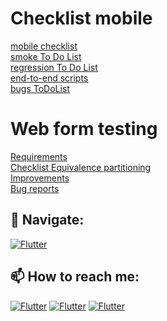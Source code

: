 # Checklist mobile
[mobile checklist](https://docs.google.com/spreadsheets/d/1TpCWlc1_cRv5yoQqAMOLrnQXTr7iShKxP-c-Xx4J3oo/edit#gid=0)  
[smoke To Do List](https://docs.google.com/spreadsheets/d/1TpCWlc1_cRv5yoQqAMOLrnQXTr7iShKxP-c-Xx4J3oo/edit#gid=1641688298)   
[regression To Do List](https://docs.google.com/spreadsheets/d/1TpCWlc1_cRv5yoQqAMOLrnQXTr7iShKxP-c-Xx4J3oo/edit#gid=1388346789)   
[end-to-end scripts](https://docs.google.com/spreadsheets/d/1TpCWlc1_cRv5yoQqAMOLrnQXTr7iShKxP-c-Xx4J3oo/edit#gid=222691022)   
[bugs ToDoList](https://docs.google.com/spreadsheets/d/1TpCWlc1_cRv5yoQqAMOLrnQXTr7iShKxP-c-Xx4J3oo/edit#gid=1526219484) 
# Web form testing
[Requirements](https://docs.google.com/spreadsheets/d/1AdXHi9Pqr-ydRFgm3gkaLFNF4Oudzl4cmN_DWhimG2Y/edit#gid=0)  
[Checklist Equivalence partitioning](https://docs.google.com/spreadsheets/d/1AdXHi9Pqr-ydRFgm3gkaLFNF4Oudzl4cmN_DWhimG2Y/edit#gid=1933621294)  
[Improvements](https://docs.google.com/spreadsheets/d/1AdXHi9Pqr-ydRFgm3gkaLFNF4Oudzl4cmN_DWhimG2Y/edit#gid=891511942)  
[Bug reports](https://docs.google.com/spreadsheets/d/1AdXHi9Pqr-ydRFgm3gkaLFNF4Oudzl4cmN_DWhimG2Y/edit#gid=1057905453)
## 🚏 Navigate:
[![Flutter](https://img.shields.io/badge/🏠-QA_PRACTICE_BANCH-orange)](https://github.com/Pavlik1100/QA_Practice/tree/main)
## 📫 How to reach me:  
[![Flutter](https://img.shields.io/badge/-Pavel_Simonov-000000?style=social&logo=LinkedIn)](https://www.linkedin.com/in/pavel-simonov-7a8b1119a/)  [![Flutter](https://img.shields.io/badge/-Pavel_Simonov-000000?style=social&logo=Telegram)](https://t.me/NuiSaiman)  [![Flutter](https://img.shields.io/badge/-simonovpavlik@gmail.com-000000?style=social&logo=Gmail)](mailto:simonovpavlik@gmail.com)

